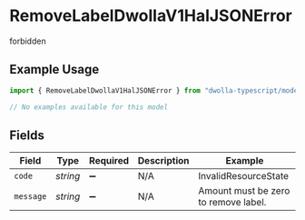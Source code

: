 # RemoveLabelDwollaV1HalJSONError

forbidden

## Example Usage

```typescript
import { RemoveLabelDwollaV1HalJSONError } from "dwolla-typescript/models/errors";

// No examples available for this model
```

## Fields

| Field                                | Type                                 | Required                             | Description                          | Example                              |
| ------------------------------------ | ------------------------------------ | ------------------------------------ | ------------------------------------ | ------------------------------------ |
| `code`                               | *string*                             | :heavy_minus_sign:                   | N/A                                  | InvalidResourceState                 |
| `message`                            | *string*                             | :heavy_minus_sign:                   | N/A                                  | Amount must be zero to remove label. |